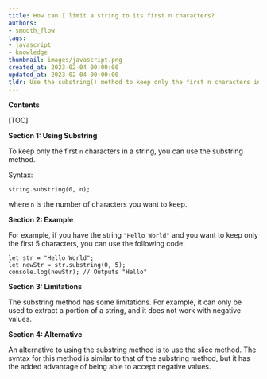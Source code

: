 ```yaml
---
title: How can I limit a string to its first n characters?
authors:
- smooth_flow
tags:
- javascript
- knowledge
thumbnail: images/javascript.png
created_at: 2023-02-04 00:00:00
updated_at: 2023-02-04 00:00:00
tldr: Use the substring() method to keep only the first n characters in a string.
---
```


**Contents**

[TOC]

**Section 1: Using Substring**

To keep only the first `n` characters in a string, you can use the substring method. 

Syntax:
```
string.substring(0, n);
```

where `n` is the number of characters you want to keep.

**Section 2: Example**

For example, if you have the string `"Hello World"` and you want to keep only the first 5 characters, you can use the following code:

```
let str = "Hello World";
let newStr = str.substring(0, 5);
console.log(newStr); // Outputs "Hello"
```

**Section 3: Limitations**

The substring method has some limitations. For example, it can only be used to extract a portion of a string, and it does not work with negative values. 

**Section 4: Alternative**

An alternative to using the substring method is to use the slice method. The syntax for this method is similar to that of the substring method, but it has the added advantage of being able to accept negative values.
